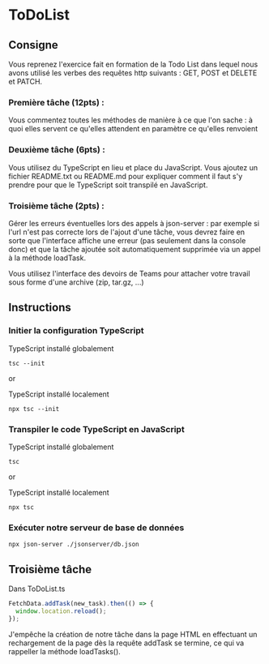 # ToDoList

## Consigne

Vous reprenez l'exercice fait en formation de la Todo List dans lequel nous avons utilisé les verbes des requêtes http suivants : GET, POST et DELETE et PATCH.

### Première tâche (12pts) :

Vous commentez toutes les méthodes de manière à ce que l'on sache :
à quoi elles servent
ce qu'elles attendent en paramètre
ce qu'elles renvoient

### Deuxième tâche (6pts) :

Vous utilisez du TypeScript en lieu et place du JavaScript. Vous ajoutez un fichier README.txt ou README.md pour expliquer comment il faut s'y prendre pour que le TypeScript soit transpilé en JavaScript.

### Troisième tâche (2pts) :

Gérer les erreurs éventuelles lors des appels à json-server : par exemple si l'url n'est pas correcte lors de l'ajout d'une tâche, vous devrez faire en sorte que l'interface affiche une erreur (pas seulement dans la console donc) et que la tâche ajoutée soit automatiquement supprimée via un appel à la méthode loadTask.

Vous utilisez l'interface des devoirs de Teams pour attacher votre travail sous forme d'une archive (zip, tar.gz, ...)

## Instructions

### Initier la configuration TypeScript

TypeScript installé globalement

```shell
tsc --init
```

or

TypeScript installé localement

```shell
npx tsc --init
```

### Transpiler le code TypeScript en JavaScript

TypeScript installé globalement

```shell
tsc
```

or

TypeScript installé localement

```shell
npx tsc
```

### Exécuter notre serveur de base de données

```shell
npx json-server ./jsonserver/db.json
```

## Troisième tâche

Dans ToDoList.ts

```ts
FetchData.addTask(new_task).then(() => {
  window.location.reload();
});
```

J'empêche la création de notre tâche dans la page HTML en effectuant un rechargement de la page dès la requête addTask se termine, ce qui va rappeller la méthode loadTasks().
